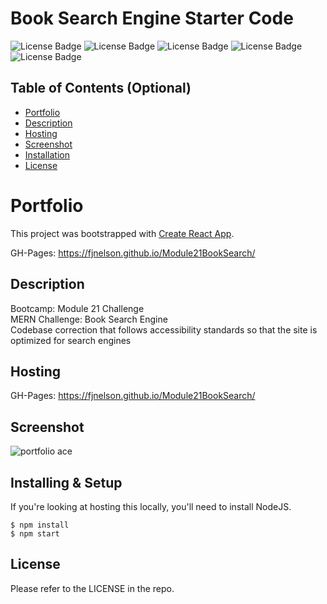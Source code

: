 # Book Search Engine Starter Code

  ![License Badge](https://img.shields.io/badge/-ReactJs-61DAFB?logo=react&logoColor=white&style=for-the-badge)
  ![License Badge](https://img.shields.io/badge/HTML-239120?style=for-the-badge&logo=html5&logoColor=white)
  ![License Badge](https://img.shields.io/badge/CSS-239120?&style=for-the-badge&logo=css3&logoColor=white)
  ![License Badge](https://img.shields.io/badge/JavaScript-F7DF1E?style=for-the-badge&logo=javascript&logoColor=black)
  ![License Badge](https://img.shields.io/badge/Node.js-43853D?style=for-the-badge&logo=node.js&logoColor=white) 

## Table of Contents (Optional)

- [Portfolio](#Portfolio)
- [Description](#Description)
- [Hosting](#Hosting)
- [Screenshot](#Screenshot)
- [Installation](#Installing)
- [License](#License)
# Portfolio

This project was bootstrapped with [Create React App](https://github.com/facebook/create-react-app).


GH-Pages: https://fjnelson.github.io/Module21BookSearch/

## Description

Bootcamp: Module 21 Challenge <br />
MERN Challenge: Book Search Engine <br />
Codebase correction that follows accessibility standards so that the site is optimized for search engines <br />


## Hosting
GH-Pages: https://fjnelson.github.io/Module21BookSearch/



## Screenshot

![portfolio ace](screenshothere "screenshot of main page of the application")


## Installing & Setup

If you're looking at hosting this locally, you'll need to install NodeJS.

```shell
$ npm install
$ npm start
```
## License

Please refer to the LICENSE in the repo.